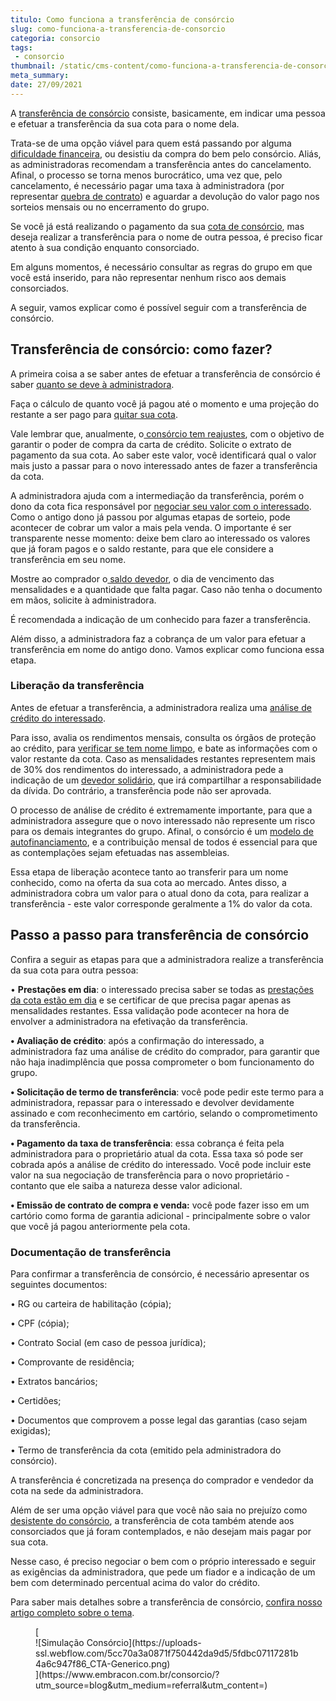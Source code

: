 ```yaml
---
titulo: Como funciona a transferência de consórcio
slug: como-funciona-a-transferencia-de-consorcio
categoria: consorcio
tags:
 - consorcio
thumbnail: /static/cms-content/como-funciona-a-transferencia-de-consorcio.jpg
meta_summary: 
date: 27/09/2021
---
```

A [transferência de consórcio](https://www.embracon.com.br/blog/e-possivel-transferir-a-cota-para-outra-pessoa) consiste, basicamente, em indicar uma pessoa e efetuar a transferência da sua cota para o nome dela.

Trata-se de uma opção viável para quem está passando por alguma [dificuldade financeira](https://www.embracon.com.br/blog/nao-consigo-pagar-meu-consorcio-e-agora), ou desistiu da compra do bem pelo consórcio. Aliás, as administradoras recomendam a transferência antes do cancelamento. Afinal, o processo se torna menos burocrático, uma vez que, pelo cancelamento, é necessário pagar uma taxa à administradora (por representar [quebra de contrato](https://www.embracon.com.br/blog/saiba-o-que-avaliar-antes-de-assinar-um-contrato-de-consorcio)) e aguardar a devolução do valor pago nos sorteios mensais ou no encerramento do grupo.

Se você já está realizando o pagamento da sua [cota de consórcio](https://www.embracon.com.br/blog/entenda-o-que-e-e-como-funciona-uma-cota-de-consorcio), mas deseja realizar a transferência para o nome de outra pessoa, é preciso ficar atento à sua condição enquanto consorciado.

Em alguns momentos, é necessário consultar as regras do grupo em que você está inserido, para não representar nenhum risco aos demais consorciados.

A seguir, vamos explicar como é possível seguir com a transferência de consórcio.

Transferência de consórcio: como fazer? 
----------------------------------------

A primeira coisa a se saber antes de efetuar a transferência de consórcio é saber [quanto se deve à administradora](https://www.embracon.com.br/conhecaoconsorcio/o-que-e-saldo-devedor).

Faça o cálculo de quanto você já pagou até o momento e uma projeção do restante a ser pago para [quitar sua cota](https://www.embracon.com.br/blog/como-quitar-a-cota-de-consorcio).

Vale lembrar que, anualmente, o[ consórcio tem reajustes](https://www.embracon.com.br/blog/reajuste-consorcio-como-e-feito), com o objetivo de garantir o poder de compra da carta de crédito. Solicite o extrato de pagamento da sua cota. Ao saber este valor, você identificará qual o valor mais justo a passar para o novo interessado antes de fazer a transferência da cota.

A administradora ajuda com a intermediação da transferência, porém o dono da cota fica responsável por [negociar seu valor com o interessado](https://www.embracon.com.br/blog/4-dicas-para-conseguir-uma-boa-negociacao-na-hora-de-adquirir-o-seu-bem). Como o antigo dono já passou por algumas etapas de sorteio, pode acontecer de cobrar um valor a mais pela venda. O importante é ser transparente nesse momento: deixe bem claro ao interessado os valores que já foram pagos e o saldo restante, para que ele considere a transferência em seu nome.

Mostre ao comprador o[ saldo devedor](https://www.embracon.com.br/conhecaoconsorcio/o-que-e-saldo-devedor), o dia de vencimento das mensalidades e a quantidade que falta pagar. Caso não tenha o documento em mãos, solicite à administradora.

É recomendada a indicação de um conhecido para fazer a transferência.

Além disso, a administradora faz a cobrança de um valor para efetuar a transferência em nome do antigo dono. Vamos explicar como funciona essa etapa.

### Liberação da transferência 

Antes de efetuar a transferência, a administradora realiza uma [análise de crédito do interessado](https://www.embracon.com.br/conhecaoconsorcio/ao-ser-contemplado-sera-feita-analise-para-liberacao-do-meu-credito).

Para isso, avalia os rendimentos mensais, consulta os órgãos de proteção ao crédito, para [verificar se tem nome limpo](https://www.embracon.com.br/blog/saiba-o-que-fazer-para-limpar-o-nome), e bate as informações com o valor restante da cota. Caso as mensalidades restantes representem mais de 30% dos rendimentos do interessado, a administradora pede a indicação de um [devedor solidário](https://www.embracon.com.br/blog/o-que-e-o-devedor-solidario-e-como-ele-te-ajuda), que irá compartilhar a responsabilidade da dívida. Do contrário, a transferência pode não ser aprovada.

O processo de análise de crédito é extremamente importante, para que a administradora assegure que o novo interessado não represente um risco para os demais integrantes do grupo. Afinal, o consórcio é um [modelo de autofinanciamento](https://www.embracon.com.br/blog/autofinanciamento-o-que-e-e-como-um-consorcio-pode-ajuda-lo), e a contribuição mensal de todos é essencial para que as contemplações sejam efetuadas nas assembleias.

Essa etapa de liberação acontece tanto ao transferir para um nome conhecido, como na oferta da sua cota ao mercado. Antes disso, a administradora cobra um valor para o atual dono da cota, para realizar a transferência - este valor corresponde geralmente a 1% do valor da cota.

Passo a passo para transferência de consórcio 
----------------------------------------------

Confira a seguir as etapas para que a administradora realize a transferência da sua cota para outra pessoa:

 • **Prestações em dia**: o interessado precisa saber se todas as [prestações da cota estão em dia](https://www.embracon.com.br/blog/qual-o-valor-ideal-da-parcela-mensal-de-um-consorcio) e se certificar de que precisa pagar apenas as mensalidades restantes. Essa validação pode acontecer na hora de envolver a administradora na efetivação da transferência.

 **• Avaliação de crédito**: após a confirmação do interessado, a administradora faz uma análise de crédito do comprador, para garantir que não haja inadimplência que possa comprometer o bom funcionamento do grupo.

 **• Solicitação de termo de transferência**: você pode pedir este termo para a administradora, repassar para o interessado e devolver devidamente assinado e com reconhecimento em cartório, selando o comprometimento da transferência.

 **• Pagamento da taxa de transferência**: essa cobrança é feita pela administradora para o proprietário atual da cota. Essa taxa só pode ser cobrada após a análise de crédito do interessado. Você pode incluir este valor na sua negociação de transferência para o novo proprietário - contanto que ele saiba a natureza desse valor adicional.

 **• Emissão de contrato de compra e venda:** você pode fazer isso em um cartório como forma de garantia adicional - principalmente sobre o valor que você já pagou anteriormente pela cota.

### Documentação de transferência 

Para confirmar a transferência de consórcio, é necessário apresentar os seguintes documentos:

 • RG ou carteira de habilitação (cópia);

 • CPF (cópia);

 • Contrato Social (em caso de pessoa jurídica);

 • Comprovante de residência;

 • Extratos bancários;

 • Certidões;

 • Documentos que comprovem a posse legal das garantias (caso sejam exigidas);

 • Termo de transferência da cota (emitido pela administradora do consórcio).

A transferência é concretizada na presença do comprador e vendedor da cota na sede da administradora.

Além de ser uma opção viável para que você não saia no prejuízo como [desistente do consórcio](https://www.embracon.com.br/blog/quais-sao-os-resultados-ao-desistir-do-consorcio), a transferência de cota também atende aos consorciados que já foram contemplados, e não desejam mais pagar por sua cota.

Nesse caso, é preciso negociar o bem com o próprio interessado e seguir as exigências da administradora, que pede um fiador e a indicação de um bem com determinado percentual acima do valor do crédito.

Para saber mais detalhes sobre a transferência de consórcio, [confira nosso artigo completo sobre o tema](https://www.embracon.com.br/blog/tire-todas-as-suas-duvidas-sobre-transferencia-de-consorcio).

<figure class="w-richtext-figure-type-image w-richtext-align-center">[<div>![Simulação Consórcio](https://uploads-ssl.webflow.com/5cc70a3a0871f750442da9d5/5fdbc07117281b4a6c947f86_CTA-Generico.png)</div>](https://www.embracon.com.br/consorcio/?utm_source=blog&utm_medium=referral&utm_content=)</figure>
